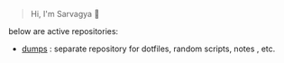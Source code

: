> Hi, I'm Sarvagya 🐼

below are active repositories:
  - [dumps](https://github.com/s4rv4gy4/dumps) : separate repository for dotfiles, random scripts, notes , etc.
